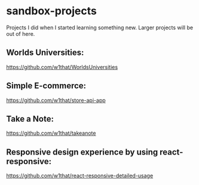 # sandbox-projects
 Projects I did when I started learning something new. Larger projects will be out of here.

## Worlds Universities:
https://github.com/w1that/WorldsUniversities

## Simple E-commerce: 
https://github.com/w1that/store-api-app

## Take a Note:
https://github.com/w1that/takeanote

## Responsive design experience by using react-responsive:
https://github.com/w1that/react-responsive-detailed-usage
